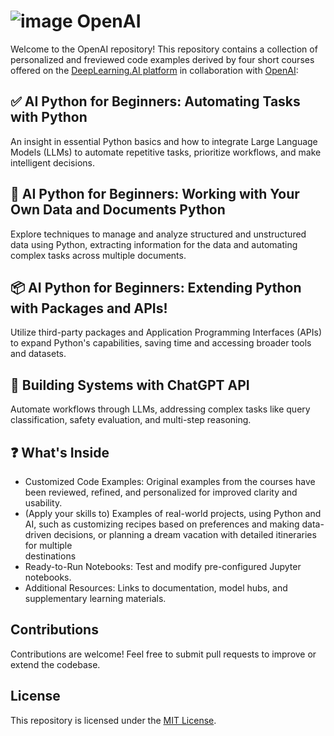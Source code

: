 # ![image](https://github.com/user-attachments/assets/35f315f5-15fb-4236-9f1d-9ee2554b7d56) OpenAI
Welcome to the OpenAI repository! This repository contains  a collection of personalized  and freviewed code examples derived by four short courses offered on the [DeepLearning.AI platform](https://www.deeplearning.ai/) in collaboration with [OpenAI](https://openai.com/):

## ✅ AI Python for Beginners: Automating Tasks with Python    
An insight in essential Python basics and how to integrate Large Language Models (LLMs) to automate repetitive tasks, prioritize workflows, and make intelligent decisions.

## 📂 AI Python for Beginners: Working with Your Own Data and Documents Python
Explore techniques to manage and analyze structured and unstructured data using Python, extracting information for the data and automating complex tasks across multiple documents. 

## 📦 AI Python for Beginners: Extending Python with Packages and APIs!
Utilize third-party packages and Application Programming Interfaces (APIs) to expand Python's capabilities, saving time and accessing broader tools and datasets.

## 🤖 Building Systems with ChatGPT API 
Automate workflows through LLMs, addressing complex tasks like query classification, safety evaluation, and multi-step reasoning.


## ❓ What's Inside
  - Customized Code Examples: Original examples from the courses have been reviewed, refined, and personalized for improved clarity and usability.
  - (Apply your skills to) Examples of real-world projects, using Python and AI, such as customizing recipes based on preferences and making data-driven decisions, or planning a dream vacation with detailed itineraries for multiple  
    destinations
  - Ready-to-Run Notebooks: Test and modify pre-configured Jupyter notebooks.
  - Additional Resources: Links to documentation, model hubs, and supplementary learning materials.
 
## Contributions  
Contributions are welcome! Feel free to submit pull requests to improve or extend the codebase.

## License  
This repository is licensed under the [MIT License](https://opensource.org/license/MIT).

